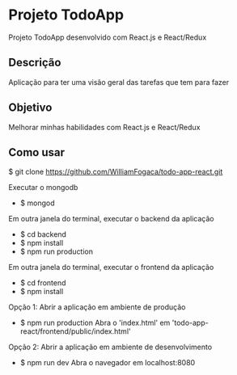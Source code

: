 # Projeto TodoApp
Projeto TodoApp desenvolvido com React.js e React/Redux

## Descrição
Aplicação para ter uma visão geral das tarefas que tem para fazer

## Objetivo
Melhorar minhas habilidades com React.js e React/Redux

## Como usar
$ git clone https://github.com/WilliamFogaca/todo-app-react.git

Executar o mongodb
* $ mongod

Em outra janela do terminal, executar o backend da aplicação
* $ cd backend
* $ npm install
* $ npm run production

Em outra janela do terminal, executar o frontend da aplicação
* $ cd frontend
* $ npm install

Opção 1: Abrir a aplicação em ambiente de produção
* $ npm run production
Abra o 'index.html' em 'todo-app-react/frontend/public/index.html'

Opção 2: Abrir a aplicação em ambiente de desenvolvimento
* $ npm run dev
Abra o navegador em localhost:8080
